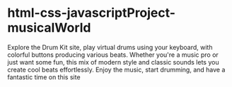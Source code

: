 # html-css-javascriptProject-musicalWorld
Explore the Drum Kit site, play virtual drums using your keyboard, with colorful buttons producing various beats. Whether you're a music pro or just want some fun, this mix of modern style and classic sounds lets you create cool beats effortlessly. Enjoy the music, start drumming, and have a fantastic time on this site
